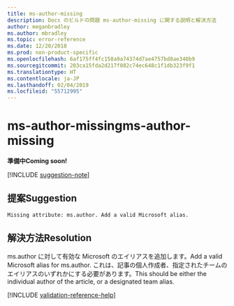 ```yaml
---
title: ms-author-missing
description: Docs のビルドの問題 ms-author-missing に関する説明と解決方法
author: meganbradley
ms.author: mbradley
ms.topic: error-reference
ms.date: 12/20/2018
ms.prod: non-product-specific
ms.openlocfilehash: 6af175ff4fc158a9a74374d7ae4757bd8ae340b9
ms.sourcegitcommit: 203ca15fda2d217f082c74ec648c1f1db323f9f1
ms.translationtype: HT
ms.contentlocale: ja-JP
ms.lasthandoff: 02/04/2019
ms.locfileid: "55712995"
---
```

# <a name="ms-author-missing"></a><span data-ttu-id="c9826-103">ms-author-missing</span><span class="sxs-lookup"><span data-stu-id="c9826-103">ms-author-missing</span></span>

<span data-ttu-id="c9826-104">**準備中**</span><span class="sxs-lookup"><span data-stu-id="c9826-104">**Coming soon!**</span></span>

[!INCLUDE [suggestion-note](includes/suggestion-note.md)]

## <a name="suggestion"></a><span data-ttu-id="c9826-105">提案</span><span class="sxs-lookup"><span data-stu-id="c9826-105">Suggestion</span></span>

`Missing attribute: ms.author. Add a valid Microsoft alias.`

## <a name="resolution"></a><span data-ttu-id="c9826-106">解決方法</span><span class="sxs-lookup"><span data-stu-id="c9826-106">Resolution</span></span>

<span data-ttu-id="c9826-107">ms.author に対して有効な Microsoft のエイリアスを追加します。</span><span class="sxs-lookup"><span data-stu-id="c9826-107">Add a valid Microsoft alias for ms.author.</span></span> <span data-ttu-id="c9826-108">これは、記事の個人作成者、指定されたチームのエイリアスのいずれかにする必要があります。</span><span class="sxs-lookup"><span data-stu-id="c9826-108">This should be either the individual author of the article, or a designated team alias.</span></span>

<!--make sure to add this file to your includes folder and verify the path-->
[!INCLUDE [validation-reference-help](includes/validation-reference-help.md)]